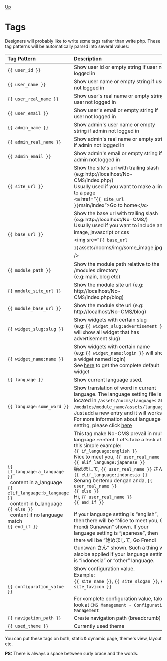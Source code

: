 [Up](../tutorial.md)

Tags
====
Designers will probably like to write some tags rather than write php.
These tag patterns will be automatically parsed into several values:


| Tag Pattern                                                                                                                                                                                                                              | Description                                                                                                                                                                                                                                                                                                                                                                                                                                                                                                                                                                                                                                                                                                                                                        |
|:---------------------------------------------------------------------------------------------------------------------------------------------------------------------------------------------------------------------------------------- |:------------------------------------------------------------------------------------------------------------------------------------------------------------------------------------------------------------------------------------------------------------------------------------------------------------------------------------------------------------------------------------------------------------------------------------------------------------------------------------------------------------------------------------------------------------------------------------------------------------------------------------------------------------------------------------------------------------------------------------------------------------------ |
| `{{ user_id }}`                                                                                                                                                                                                                          | Show user id or empty string if user not logged in                                                                                                                                                                                                                                                                                                                                                                                                                                                                                                                                                                                                                                                                                                                 |
| `{{ user_name }}`                                                                                                                                                                                                                        | Show user name or empty string if user not logged in                                                                                                                                                                                                                                                                                                                                                                                                                                                                                                                                                                                                                                                                                                               |
| `{{ user_real_name }}`                                                                                                                                                                                                                   | Show user's real name or empty string if user not logged in                                                                                                                                                                                                                                                                                                                                                                                                                                                                                                                                                                                                                                                                                                        |
| `{{ user_email }}`                                                                                                                                                                                                                       | Show user's email or empty string if user not logged in                                                                                                                                                                                                                                                                                                                                                                                                                                                                                                                                                                                                                                                                                                            |
| `{{ admin_name }}`                                                                                                                                                                                                                        | Show admin's user name or empty string if admin not logged in                                                                                                                                                                                                                                                                                                                                                                                                                                                                                                                                                                                                                                                                                                               |
| `{{ admin_real_name }}`                                                                                                                                                                                                                   | Show admin's real name or empty string if admin not logged in                                                                                                                                                                                                                                                                                                                                                                                                                                                                                                                                                                                                                                                                                                        |
| `{{ admin_email }}`                                                                                                                                                                                                                       | Show admin's email or empty string if admin not logged in                                                                                                                                                                                                                                                                                                                                                                                                                                                                                                                                                                                                                                                                                                            |
| `{{ site_url }}`                                                                                                                                                                                                                         | Show the site's url with trailing slash (e.g: http://localhost/No-CMS/index.php/)<br />Usually used if you want to make a link to a page<br />  &lt;a href=”`{{ site_url }}`main/index”&gt;Go to home&lt;/a&gt;                                                                                                                                                                                                                                                                                                                                                                                                                                                                                                                                                    |
| `{{ base_url }}`                                                                                                                                                                                                                         | Show the base url with trailing slash (e.g: http://localhost/No-CMS/)<br />Usually used if you want to include an image, javascript or <span style="line-height: 1.5em;">css</span><br /> &lt;img <span style="line-height: 1.5em;">src=”`{{ base_url }}`assets/nocms/img/some_image.jpg” /&gt;</span>                                                                                                                                                                                                                                                                                                                                                                                                                                                             |
| `{{ module_path }}`                                                                                                                                                                                                                      | Show the module path relative to the /modules directory<br />(e.g: main, blog etc)                                                                                                                                                                                                                                                                                                                                                                                                                                                                                                                                                                                                                                                                                 |
| `{{ module_site_url }}`                                                                                                                                                                                                                  | Show the module site url (e.g: http://localhost/No-CMS/index.php/blog)                                                                                                                                                                                                                                                                                                                                                                                                                                                                                                                                                                                                                                                                                             |
| `{{ module_base_url }}`                                                                                                                                                                                                                  | Show the module site url (e.g: http://localhost/No-CMS/blog)                                                                                                                                                                                                                                                                                                                                                                                                                                                                                                                                                                                                                                                                                                       |
| `{{ widget_slug:slug }}`                                                                                                                                                                                                                 | Show widgets with certain slug<br />(e.g: `{{ widget_slug:advertisement }}` will show all widget that has advertisement slug)                                                                                                                                                                                                                                                                                                                                                                                                                                                                                                                                                                                                                                      |
| `{{ widget_name:name }}`                                                                                                                                                                                                                 | Show widgets with certain name<br />(e.g: `{{ widget_name:login }}` will show a widget named login)<br />See [here](user_widget.md) to get the complete default widget                                                                                                                                                                                                                                                                                                                                                                                                                                                                                                                                                                                             |
| `{{ language }}`                                                                                                                                                                                                                         | Show current language used.                                                                                                                                                                                                                                                                                                                                                                                                                                                                                                                                                                                                                                                                                                                                        |
| `{{ language:some_word }}`                                                                                                                                                                                                               | Show translation of word in current language. The language setting file is located in `/assets/nocms/languages` and `/modules/module_name/assets/languages`.<br />Just add a new entry and it will works.<br /> For more information about language setting, please click [here](programmer_translation.md)                                                                                                                                                                                                                                                                                                                                                                                                                                                        |
| `{{ if_language:a_language }}`<br />&nbsp;&nbsp;content in a_language<br />`{{ elif_language:b_language }}`<br />&nbsp;&nbsp;content in b_language<br />`{{ else }}`<br />&nbsp;&nbsp;content if no language match<br />`{{ end_if }}`   | This tag make No-CMS prevail in multi-language content. Let's take a look at this simple example:<br />`{{ if_language:english }}`<br />  Nice to meet you, `{{ user_real_name }}`<br />`{{ elif_language:japanese }}`<br />  始めまして, `{{ user_real_name }}` さん<br />`{{ elif_language:indonesia }}`<br />  Senang bertemu dengan anda, `{{ user_real_name }}`<br />`{{ else }}`<br />  Hi, `{{ user_real_name }}`<br />`{{ end_if }}`<br /><br />If your language setting is “english”, then there will be “Nice to meet you, Go Frendi Gunawan” shown. If your language setting is “japanese”, then there will be “始めまして, Go Frendi Gunawan さん” shown. Such a thing will also be applied if your language setting is “indonesia” or “other” language.  |
| `{{ configuration_value }}`                                                                                                                                                                                                              | Show configuration value.<br />Example:<br />`{{ site_name }}`, `{{ site_slogan }}`, `{{ site_favicon }}`<br /><br />For complete configuration value, take a look at `CMS Management - Configuration Management`                                                                                                                                                                                                                                                                                                                                                                                                                                                                                                                                                  |
| `{{ navigation_path }}`                                                                                                                                                                                                                  | Create navigation path (breadcrumb)                                                                                                                                                                                                                                                                                                                                                                                                                                                                                                                                                                                                                                                                                                                                |
| `{{ used_theme }}`                                                                                                                                                                                                                       | Currently used theme                                                                                                                                                                                                                                                                                                                                                                                                                                                                                                                                                                                                                                                                                                                                               |

You can put these tags on both, static & dynamic page, theme's view, layout etc.

__PS:__ There is always a space between curly brace and the words.                                                                           
